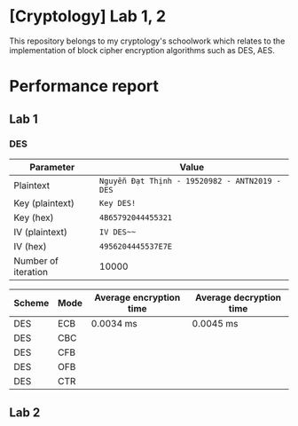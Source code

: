 # [Cryptology] Lab 1, 2
This repository belongs to my cryptology's schoolwork which relates to the implementation of block cipher encryption algorithms such as DES, AES.  

# Performance report
## Lab 1
### DES
| Parameter | Value |
|---|---|
| Plaintext | `Nguyễn Đạt Thịnh - 19520982 - ANTN2019 - DES`|
| Key (plaintext)| `Key DES!`|
| Key (hex) | `4B65792044455321`|
| IV (plaintext)| `IV DES~~`|
| IV (hex) | `4956204445537E7E`|
|Number of iteration| 10000|


| Scheme | Mode | Average encryption time | Average decryption time |
|---|---|---|---|
| DES | ECB | 0.0034 ms | 0.0045 ms |
| DES | CBC | | |
| DES | CFB | | |
| DES | OFB | | |
| DES | CTR | | |
## Lab 2
